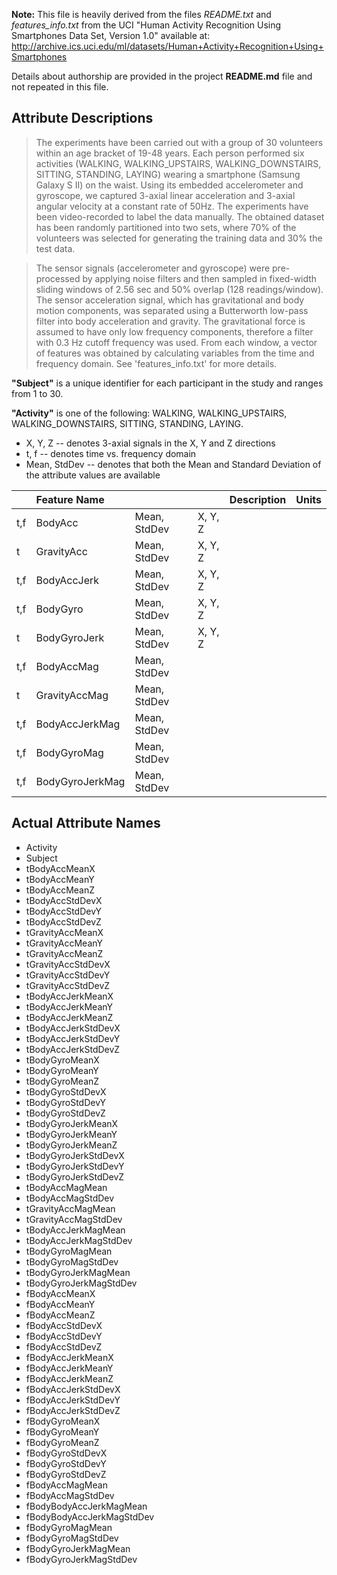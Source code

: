 **Note:** This file is heavily derived from the files *README.txt* and *features_info.txt* from the UCI "Human Activity Recognition Using Smartphones Data Set, Version 1.0" available at:
http://archive.ics.uci.edu/ml/datasets/Human+Activity+Recognition+Using+Smartphones

Details about authorship are provided in the project **README.md** file and not repeated in this file.

## Attribute Descriptions

> The experiments have been carried out with a group of 30 volunteers within an age bracket of 19-48 years. Each person performed six activities (WALKING, WALKING_UPSTAIRS, WALKING_DOWNSTAIRS, SITTING, STANDING, LAYING) wearing a smartphone (Samsung Galaxy S II) on the waist. Using its embedded accelerometer and gyroscope, we captured 3-axial linear acceleration and 3-axial angular velocity at a constant rate of 50Hz. The experiments have been video-recorded to label the data manually. The obtained dataset has been randomly partitioned into two sets, where 70% of the volunteers was selected for generating the training data and 30% the test data. 

> The sensor signals (accelerometer and gyroscope) were pre-processed by applying noise filters and then sampled in fixed-width sliding windows of 2.56 sec and 50% overlap (128 readings/window). The sensor acceleration signal, which has gravitational and body motion components, was separated using a Butterworth low-pass filter into body acceleration and gravity. The gravitational force is assumed to have only low frequency components, therefore a filter with 0.3 Hz cutoff frequency was used. From each window, a vector of features was obtained by calculating variables from the time and frequency domain. See 'features_info.txt' for more details. 

**"Subject"** is a unique identifier for each participant in the study and ranges from 1 to 30.

**"Activity"** is one of the following:
 WALKING,
 WALKING_UPSTAIRS,
 WALKING_DOWNSTAIRS,
 SITTING,
 STANDING,
 LAYING.


* X, Y, Z -- denotes 3-axial signals in the X, Y and Z directions
* t, f -- denotes time vs. frequency domain
* Mean, StdDev -- denotes that both the Mean and Standard Deviation of the attribute values are available


| | Feature Name | | | Description | Units |
| :-- | :-- | :-- | :-- | :-- | :-- | 
| t,f | BodyAcc | Mean, StdDev | X, Y, Z | | |
| t | GravityAcc | Mean, StdDev | X, Y, Z | | |
| t,f | BodyAccJerk | Mean, StdDev | X, Y, Z | | |
| t,f | BodyGyro | Mean, StdDev | X, Y, Z | | |
| t | BodyGyroJerk | Mean, StdDev | X, Y, Z | | |
| t,f | BodyAccMag | Mean, StdDev | | | |
| t | GravityAccMag | Mean, StdDev | | | |
| t,f | BodyAccJerkMag | Mean, StdDev | | | |
| t,f | BodyGyroMag | Mean, StdDev | | | |
| t,f | BodyGyroJerkMag | Mean, StdDev | | | |


## Actual Attribute Names

* Activity
* Subject
* tBodyAccMeanX
* tBodyAccMeanY
* tBodyAccMeanZ
* tBodyAccStdDevX
* tBodyAccStdDevY
* tBodyAccStdDevZ
* tGravityAccMeanX
* tGravityAccMeanY
* tGravityAccMeanZ
* tGravityAccStdDevX
* tGravityAccStdDevY
* tGravityAccStdDevZ
* tBodyAccJerkMeanX
* tBodyAccJerkMeanY
* tBodyAccJerkMeanZ
* tBodyAccJerkStdDevX
* tBodyAccJerkStdDevY
* tBodyAccJerkStdDevZ
* tBodyGyroMeanX
* tBodyGyroMeanY
* tBodyGyroMeanZ
* tBodyGyroStdDevX
* tBodyGyroStdDevY
* tBodyGyroStdDevZ
* tBodyGyroJerkMeanX
* tBodyGyroJerkMeanY
* tBodyGyroJerkMeanZ
* tBodyGyroJerkStdDevX
* tBodyGyroJerkStdDevY
* tBodyGyroJerkStdDevZ
* tBodyAccMagMean
* tBodyAccMagStdDev
* tGravityAccMagMean
* tGravityAccMagStdDev
* tBodyAccJerkMagMean
* tBodyAccJerkMagStdDev
* tBodyGyroMagMean
* tBodyGyroMagStdDev
* tBodyGyroJerkMagMean
* tBodyGyroJerkMagStdDev
* fBodyAccMeanX
* fBodyAccMeanY
* fBodyAccMeanZ
* fBodyAccStdDevX
* fBodyAccStdDevY
* fBodyAccStdDevZ
* fBodyAccJerkMeanX
* fBodyAccJerkMeanY
* fBodyAccJerkMeanZ
* fBodyAccJerkStdDevX
* fBodyAccJerkStdDevY
* fBodyAccJerkStdDevZ
* fBodyGyroMeanX
* fBodyGyroMeanY
* fBodyGyroMeanZ
* fBodyGyroStdDevX
* fBodyGyroStdDevY
* fBodyGyroStdDevZ
* fBodyAccMagMean
* fBodyAccMagStdDev
* fBodyBodyAccJerkMagMean
* fBodyBodyAccJerkMagStdDev
* fBodyGyroMagMean
* fBodyGyroMagStdDev
* fBodyGyroJerkMagMean
* fBodyGyroJerkMagStdDev

